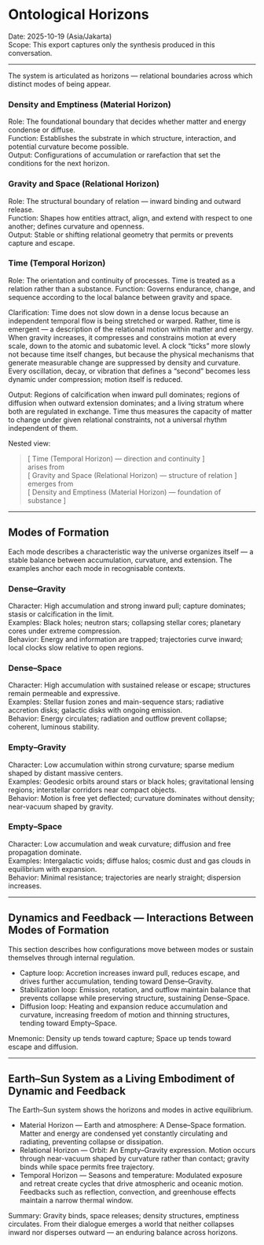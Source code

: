 # Ontological Horizons

Date: 2025-10-19 (Asia/Jakarta)\
Scope: This export captures only the synthesis produced in this conversation.

---

The system is articulated as horizons — relational boundaries across which distinct modes of being appear.

### Density and Emptiness (Material Horizon)

Role: The foundational boundary that decides whether matter and energy condense or diffuse.  
Function: Establishes the substrate in which structure, interaction, and potential curvature become possible.  
Output: Configurations of accumulation or rarefaction that set the conditions for the next horizon.

### Gravity and Space (Relational Horizon)

Role: The structural boundary of relation — inward binding and outward release.  
Function: Shapes how entities attract, align, and extend with respect to one another; defines curvature and openness.  
Output: Stable or shifting relational geometry that permits or prevents capture and escape.

### Time (Temporal Horizon)

Role: The orientation and continuity of processes. Time is treated as a relation rather than a substance.
Function: Governs endurance, change, and sequence according to the local balance between gravity and space.

Clarification:
Time does not slow down in a dense locus because an independent temporal flow is being stretched or warped. Rather, time is emergent — a description of the relational motion within matter and energy. When gravity increases, it compresses and constrains motion at every scale, down to the atomic and subatomic level.
A clock “ticks” more slowly not because time itself changes, but because the physical mechanisms that generate measurable change are suppressed by density and curvature.
Every oscillation, decay, or vibration that defines a “second” becomes less dynamic under compression; motion itself is reduced.

Output: Regions of calcification when inward pull dominates; regions of diffusion when outward extension dominates; and a living stratum where both are regulated in exchange. Time thus measures the capacity of matter to change under given relational constraints, not a universal rhythm independent of them.

Nested view:

> [ Time (Temporal Horizon) — direction and continuity ]\
> arises from\
> [ Gravity and Space (Relational Horizon) — structure of relation ]\
> emerges from\
> [ Density and Emptiness (Material Horizon) — foundation of substance ]

---

## Modes of Formation

Each mode describes a characteristic way the universe organizes itself — a stable balance between accumulation, curvature, and extension. The examples anchor each mode in recognisable contexts.

### Dense–Gravity

Character: High accumulation and strong inward pull; capture dominates; stasis or calcification in the limit.  
Examples: Black holes; neutron stars; collapsing stellar cores; planetary cores under extreme compression.  
Behavior: Energy and information are trapped; trajectories curve inward; local clocks slow relative to open regions.

### Dense–Space

Character: High accumulation with sustained release or escape; structures remain permeable and expressive.  
Examples: Stellar fusion zones and main-sequence stars; radiative accretion disks; galactic disks with ongoing emission.  
Behavior: Energy circulates; radiation and outflow prevent collapse; coherent, luminous stability.

### Empty–Gravity

Character: Low accumulation within strong curvature; sparse medium shaped by distant massive centers.  
Examples: Geodesic orbits around stars or black holes; gravitational lensing regions; interstellar corridors near compact objects.  
Behavior: Motion is free yet deflected; curvature dominates without density; near-vacuum shaped by gravity.

### Empty–Space

Character: Low accumulation and weak curvature; diffusion and free propagation dominate.  
Examples: Intergalactic voids; diffuse halos; cosmic dust and gas clouds in equilibrium with expansion.  
Behavior: Minimal resistance; trajectories are nearly straight; dispersion increases.

---

## Dynamics and Feedback — Interactions Between Modes of Formation

This section describes how configurations move between modes or sustain themselves through internal regulation.

- Capture loop: Accretion increases inward pull, reduces escape, and drives further accumulation, tending toward Dense–Gravity.
- Stabilization loop: Emission, rotation, and outflow maintain balance that prevents collapse while preserving structure, sustaining Dense–Space.
- Diffusion loop: Heating and expansion reduce accumulation and curvature, increasing freedom of motion and thinning structures, tending toward Empty–Space.

Mnemonic: Density up tends toward capture; Space up tends toward escape and diffusion.

---

## Earth–Sun System as a Living Embodiment of Dynamic and Feedback

The Earth–Sun system shows the horizons and modes in active equilibrium.

- Material Horizon — Earth and atmosphere: A Dense–Space formation. Matter and energy are condensed yet constantly circulating and radiating, preventing collapse or dissipation.
- Relational Horizon — Orbit: An Empty–Gravity expression. Motion occurs through near-vacuum shaped by curvature rather than contact; gravity binds while space permits free trajectory.
- Temporal Horizon — Seasons and temperature: Modulated exposure and retreat create cycles that drive atmospheric and oceanic motion. Feedbacks such as reflection, convection, and greenhouse effects maintain a narrow thermal window.

Summary: Gravity binds, space releases; density structures, emptiness circulates. From their dialogue emerges a world that neither collapses inward nor disperses outward — an enduring balance across horizons.
